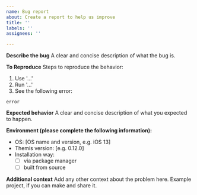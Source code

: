 ```yaml
---
name: Bug report
about: Create a report to help us improve
title: ''
labels: ''
assignees: ''

---
```


**Describe the bug**
A clear and concise description of what the bug is.

**To Reproduce**
Steps to reproduce the behavior:
1. Use '...'
2. Run '...'
3. See the following error:
```
error
```

**Expected behavior**
A clear and concise description of what you expected to happen.

**Environment (please complete the following information):**
- OS: [OS name and version, e.g. iOS 13]
- Themis version: [e.g. 0.12.0]
- Installation way:
   - [ ] via package manager
   - [ ] built from source

**Additional context**
Add any other context about the problem here. Example project, if you can make and share it. 
